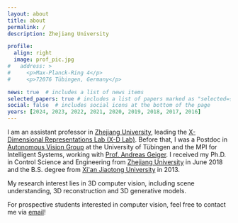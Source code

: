 ```yaml
---
layout: about
title: about
permalink: /
description: Zhejiang University

profile:
  align: right
  image: prof_pic.jpg
#   address: >
#     <p>Max-Planck-Ring 4</p>
#     <p>72076 Tübingen, Germany</p>

news: true  # includes a list of news items
selected_papers: true # includes a list of papers marked as "selected={true}"
social: false  # includes social icons at the bottom of the page
years: [2024, 2023, 2022, 2021, 2020, 2019, 2018, 2017, 2016]
---
```

I am an assistant professor in [Zhejiang University](https://en.wikipedia.org/wiki/Zhejiang_University), leading the [X-Dimensional Representations Lab (X-D Lab)](https://yiyiliao.github.io/xdlab). Before that, I was a Postdoc in [Autonomous Vision Group](http://cvlibs.net/) at the University of Tübingen and the MPI for Intelligent Systems, working with [Prof. Andreas Geiger](https://avg.is.tuebingen.mpg.de/person/ageiger). I received my Ph.D. in Control Science and Engineering from [Zhejiang University](https://en.wikipedia.org/wiki/Zhejiang_University) in June 2018 and the B.S. degree from [Xi'an Jiaotong University](https://en.wikipedia.org/wiki/Xi%27an_Jiaotong_University) in 2013.

My research interest lies in 3D computer vision, including scene understanding, 3D reconstruction and 3D generative models.

For prospective students interested in computer vision, feel free to contact me via [email](mailto:yiyi.liao@zju.edu.cn)!
